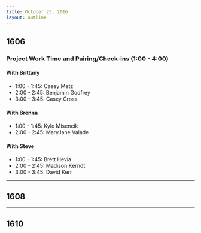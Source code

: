 ```yaml
---
title: October 25, 2016
layout: outline
---
```


## 1606

### Project Work Time and Pairing/Check-ins (1:00 - 4:00)

#### With Brittany

- 1:00 - 1:45: Casey Metz
- 2:00 - 2:45: Benjamin Godfrey
- 3:00 - 3:45: Casey Cross

#### With Brenna

- 1:00 - 1:45: Kyle Misencik
- 2:00 - 2:45: MaryJane Valade

#### With Steve

- 1:00 - 1:45: Brett Hevia
- 2:00 - 2:45: Madison Kerndt
- 3:00 - 3:45: David Kerr

***

## 1608

***

## 1610
